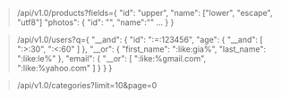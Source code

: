 > /api/v1.0/products?fields={
    "id": "upper",
    "name": ["lower", "escape", "utf8"]
    "photos": {
        "id": "",
        "name":""
        ...
    }
  }
  
> /api/v1.0/users?q={
    "__and": {
      "id": ":=:123456",
      "age": {
        "__and": [
          ":>:30",
          ":<:60"
        ]
      },
      "__or": {
        "first_name": ":like:gia%",
        "last_name": ":like:le%"
      },
      "email": {
        "__or": [
          ":like:%gmail.com", 
          ":like:%yahoo.com"
        ]
      }
    }
  }
  
> /api/v1.0/categories?limit=10&page=0
